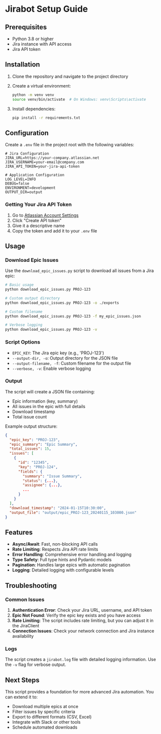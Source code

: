 # Jirabot Setup Guide

## Prerequisites

- Python 3.8 or higher
- Jira instance with API access
- Jira API token

## Installation

1. Clone the repository and navigate to the project directory
2. Create a virtual environment:
   ```bash
   python -m venv venv
   source venv/bin/activate  # On Windows: venv\Scripts\activate
   ```

3. Install dependencies:
   ```bash
   pip install -r requirements.txt
   ```

## Configuration

Create a `.env` file in the project root with the following variables:

```env
# Jira Configuration
JIRA_URL=https://your-company.atlassian.net
JIRA_USERNAME=your-email@company.com
JIRA_API_TOKEN=your-jira-api-token

# Application Configuration
LOG_LEVEL=INFO
DEBUG=false
ENVIRONMENT=development
OUTPUT_DIR=output
```

### Getting Your Jira API Token

1. Go to [Atlassian Account Settings](https://id.atlassian.com/manage-profile/security/api-tokens)
2. Click "Create API token"
3. Give it a descriptive name
4. Copy the token and add it to your `.env` file

## Usage

### Download Epic Issues

Use the `download_epic_issues.py` script to download all issues from a Jira epic:

```bash
# Basic usage
python download_epic_issues.py PROJ-123

# Custom output directory
python download_epic_issues.py PROJ-123 -o ./exports

# Custom filename
python download_epic_issues.py PROJ-123 -f my_epic_issues.json

# Verbose logging
python download_epic_issues.py PROJ-123 -v
```

### Script Options

- `EPIC_KEY`: The Jira epic key (e.g., 'PROJ-123')
- `--output-dir, -o`: Output directory for the JSON file
- `--output-filename, -f`: Custom filename for the output file
- `--verbose, -v`: Enable verbose logging

### Output

The script will create a JSON file containing:
- Epic information (key, summary)
- All issues in the epic with full details
- Download timestamp
- Total issue count

Example output structure:
```json
{
  "epic_key": "PROJ-123",
  "epic_summary": "Epic Summary",
  "total_issues": 15,
  "issues": [
    {
      "id": "12345",
      "key": "PROJ-124",
      "fields": {
        "summary": "Issue Summary",
        "status": {...},
        "assignee": {...},
        ...
      }
    }
  ],
  "download_timestamp": "2024-01-15T10:30:00",
  "output_file": "output/epic_PROJ-123_20240115_103000.json"
}
```

## Features

- **Async/Await**: Fast, non-blocking API calls
- **Rate Limiting**: Respects Jira API rate limits
- **Error Handling**: Comprehensive error handling and logging
- **Type Safety**: Full type hints and Pydantic models
- **Pagination**: Handles large epics with automatic pagination
- **Logging**: Detailed logging with configurable levels

## Troubleshooting

### Common Issues

1. **Authentication Error**: Check your Jira URL, username, and API token
2. **Epic Not Found**: Verify the epic key exists and you have access
3. **Rate Limiting**: The script includes rate limiting, but you can adjust it in the JiraClient
4. **Connection Issues**: Check your network connection and Jira instance availability

### Logs

The script creates a `jirabot.log` file with detailed logging information. Use the `-v` flag for verbose output.

## Next Steps

This script provides a foundation for more advanced Jira automation. You can extend it to:
- Download multiple epics at once
- Filter issues by specific criteria
- Export to different formats (CSV, Excel)
- Integrate with Slack or other tools
- Schedule automated downloads
